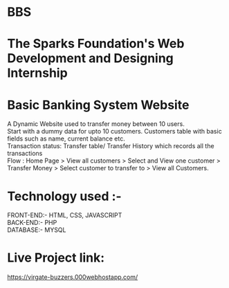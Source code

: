 # BBS
# The Sparks Foundation's Web Development and Designing Internship
# Basic Banking System Website
A Dynamic Website used to transfer money between 10 users.<br>
Start with a dummy data for upto 10 customers. Customers table with basic fields such as name, current balance etc.<br>
Transaction status: Transfer table/ Transfer History which records all the transactions<br>
Flow : Home Page > View all customers > Select and View one customer > Transfer Money > Select customer to transfer to > View all Customers.<br>
# Technology used :-
FRONT-END:- HTML, CSS, JAVASCRIPT
<br>
BACK-END:- PHP
<br>
DATABASE:- MYSQL

# Live Project link:
https://virgate-buzzers.000webhostapp.com/
